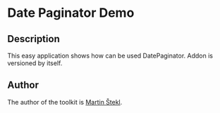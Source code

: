 # Date Paginator Demo

## Description

This easy application shows how can be used DatePaginator. Addon is versioned by itself.

## Author

The author of the toolkit is [Martin Štekl](mailto:martin.stekl@gmail.com).
